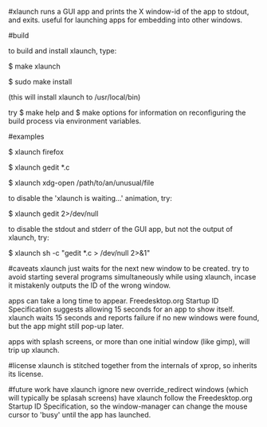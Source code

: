 #xlaunch 
runs a GUI app and prints the X window-id of the app to stdout, and exits.  useful for launching apps for embedding into other windows.

#build

to build and install xlaunch, type:

 $ make xlaunch 
 
 $ sudo make install

(this will install xlaunch to /usr/local/bin)

try
 $ make help
and
 $ make options
for information on reconfiguring the build process via environment variables.


#examples

 $ xlaunch firefox

 $ xlaunch gedit *.c

 $ xlaunch xdg-open /path/to/an/unusual/file


to disable the 'xlaunch is waiting...' animation, try:

 $ xlaunch gedit 2>/dev/null 


to disable the stdout and stderr of the GUI app, but not the output of xlaunch, try:

 $ xlaunch sh -c "gedit *.c > /dev/null 2>&1"  


#caveats 
xlaunch just waits for the next new window to be created.  try to avoid starting several programs simultaneously while using xlaunch, incase it mistakenly outputs the ID of the wrong window.

apps can take a long time to appear.  Freedesktop.org Startup ID Specification suggests allowing 15 seconds for an app to show itself.  xlaunch waits 15 seconds and reports failure if no new windows were found, but the app might still pop-up later.

apps with splash screens, or more than one initial window (like gimp), will trip up xlaunch.


#license 
xlaunch is stitched together from the internals of xprop, so inherits its license. 


#future work
have xlaunch ignore new override_redirect windows (which will typically be splasah screens)
have xlaunch follow the Freedesktop.org Startup ID Specification, so the window-manager can change the mouse cursor to 'busy' until the app has launched.


